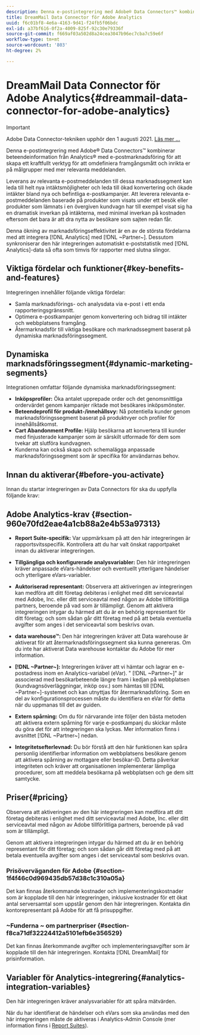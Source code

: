 ```yaml
---
description: Denna e-postintegrering med Adobe® Data Connectors™ kombinerar beteendeinformation från Analytics® med e-postmarknadsföring för att skapa ett kraftfullt verktyg för att omdefiniera framgångsmått och inrikta er på målgrupper med mer relevanta meddelanden.
title: DreamMail Data Connector för Adobe Analytics
uuid: f6c01bf8-4e6a-4163-9d41-f24fb5f06bdc
exl-id: a37bf616-0f2a-4009-825f-92c30e79336f
source-git-commit: f669af03a502d8a24cea3047b96ec7cba7c59e6f
workflow-type: tm+mt
source-wordcount: '803'
ht-degree: 2%

---
```


# DreamMail Data Connector för Adobe Analytics{#dreammail-data-connector-for-adobe-analytics}

>[!IMPORTANT]
>
>Adobe Data Connector-tekniken upphör den 1 augusti 2021. [Läs mer …](/help/import/data-connectors/data-connectors-eol.md)

Denna e-postintegrering med Adobe® Data Connectors™ kombinerar beteendeinformation från Analytics® med e-postmarknadsföring för att skapa ett kraftfullt verktyg för att omdefiniera framgångsmått och inrikta er på målgrupper med mer relevanta meddelanden.

Leverans av relevanta e-postmeddelanden till dessa marknadssegment kan leda till helt nya intäktsmöjligheter och leda till ökad konvertering och ökade intäkter bland nya och befintliga e-postkampanjer. Att leverera relevanta e-postmeddelanden baserade på produkter som visats under ett besök eller produkter som lämnats i en övergiven kundvagn har till exempel visat sig ha en dramatisk inverkan på intäkterna, med minimal inverkan på kostnaden eftersom det bara är att dra nytta av besökare som sajten redan får.

Denna ökning av marknadsföringseffektivitet är en av de största fördelarna med att integrera [!DNL Analytics] med [!DNL ~Partner~]. Dessutom synkroniserar den här integreringen automatiskt e-poststatistik med [!DNL Analytics]-data så ofta som timvis för rapporter med slutna slingor.

## Viktiga fördelar och funktioner{#key-benefits-and-features}

Integreringen innehåller följande viktiga fördelar:

* Samla marknadsförings- och analysdata via e-post i ett enda rapporteringsgränssnitt.
* Optimera e-postkampanjer genom konvertering och bidrag till intäkter och webbplatsens framgång.
* Återmarknadsför till viktiga besökare och marknadssegment baserat på dynamiska marknadsföringssegment.

## Dynamiska marknadsföringssegment{#dynamic-marketing-segments}

Integrationen omfattar följande dynamiska marknadsföringssegment:

* **Inköpsprofiler:** Öka antalet upprepade order och det genomsnittliga ordervärdet genom kampanjer riktade mot besökares inköpsmönster.
* **Beteendeprofil för produkt-/innehållsvy:** Nå potentiella kunder genom marknadsföringssegment baserat på produktvyer och profiler för innehållsåtkomst.
* **Cart Abandonment Profile:** Hjälp besökarna att konvertera till kunder med finjusterade kampanjer som är särskilt utformade för dem som tvekar att slutföra kundvagnen.
* Kunderna kan också skapa och schemalägga anpassade marknadsföringssegment som är specifika för användarnas behov.

## Innan du aktiverar{#before-you-activate}

Innan du startar integreringen av Data Connectors för ska du uppfylla följande krav:

## Adobe Analytics-krav {#section-960e70fd2eae4a1cb88a2e4b53a97313}

* **Report Suite-specifik:** Var uppmärksam på att den här integreringen är rapportsvitsspecifik. Kontrollera att du har valt önskat rapportpaket innan du aktiverar integreringen.
* **Tillgängliga och konfigurerade analysvariabler:** Den här integreringen kräver anpassade eVars-händelser och eventuellt ytterligare händelser och ytterligare eVars-variabler.

* **Auktoriserad representant:** Observera att aktiveringen av integreringen kan medföra att ditt företag debiteras i enlighet med ditt serviceavtal med Adobe, Inc. eller ditt serviceavtal med någon av Adobe tillförlitliga partners, beroende på vad som är tillämpligt. Genom att aktivera integreringen intygar du härmed att du är en behörig representant för ditt företag; och som sådan går ditt företag med på att betala eventuella avgifter som anges i det serviceavtal som beskrivs ovan.
* **data warehouse™:** Den här integreringen kräver att Data warehouse är aktiverat för att återmarknadsföringssegment ska kunna genereras. Om du inte har aktiverat Data warehouse kontaktar du Adobe för mer information.
* **[!DNL ~Partner~]:** Integreringen kräver att vi hämtar och lagrar en e-postadress inom en Analytics-variabel (eVar). &quot; [!DNL ~Partner~]&quot; är associerad med besökarbeteende längre fram i kedjan på webbplatsen (kundvagnsöverläggningar, inköp osv.) som hämtas till [!DNL ~Partner~]-systemet och kan utnyttjas för återmarknadsföring. Som en del av konfigurationsprocessen måste du identifiera en eVar för detta när du uppmanas till det av guiden.
* **Extern spårning:** Om du för närvarande inte följer den bästa metoden att aktivera extern spårning för varje e-postkampanj du skickar måste du göra det för att integreringen ska lyckas. Mer information finns i avsnittet [!DNL ~Partner~] nedan.
* **Integritetsefterlevnad:** Du bör förstå att den här funktionen kan spåra personlig identifierbar information om webbplatsens besökare genom att aktivera spårning av mottagare eller besökar-ID. Detta påverkar integriteten och kräver att organisationen implementerar lämpliga procedurer, som att meddela besökarna på webbplatsen och ge dem sitt samtycke.

## Priser{#pricing}

Observera att aktiveringen av den här integreringen kan medföra att ditt företag debiteras i enlighet med ditt serviceavtal med Adobe, Inc. eller ditt serviceavtal med någon av Adobe tillförlitliga partners, beroende på vad som är tillämpligt.

Genom att aktivera integreringen intygar du härmed att du är en behörig representant för ditt företag; och som sådan går ditt företag med på att betala eventuella avgifter som anges i det serviceavtal som beskrivs ovan.

### Prisöverväganden för Adobe {#section-1f4f46c0d969435db57d38c1c310a05a}

Det kan finnas återkommande kostnader och implementeringskostnader som är kopplade till den här integreringen, inklusive kostnader för ett ökat antal serversamtal som uppstår genom den här integreringen. Kontakta din kontorepresentant på Adobe för att få prisuppgifter.

### ~Funderna ~ om partnerpriser  {#section-f8ca71df32224412a5101efb6e356529}

Det kan finnas återkommande avgifter och implementeringsavgifter som är kopplade till den här integreringen. Kontakta [!DNL DreamMail] för prisinformation.

## Variabler för Analytics-integrering{#analytics-integration-variables}

Den här integreringen kräver analysvariabler för att spåra mätvärden.

När du har identifierat de händelser och eVars som ska användas med den här integreringen måste de aktiveras i Analytics-Admin Console (mer information finns i [Report Suites](https://experienceleague.adobe.com/docs/analytics/admin/manage-report-suites/report-suites-admin.html)).
